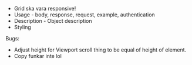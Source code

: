 * Grid ska vara responsive! 
* Usage - body, response, request, example, authentication
* Description - Object description
* Styling

Bugs:

* Adjust height for Viewport scroll thing to be equal of height of element. 
* Copy funkar inte lol